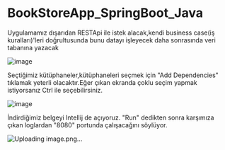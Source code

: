 # BookStoreApp_SpringBoot_Java

Uygulamamız dışarıdan RESTApi ile istek alacak,kendi business case(iş kuralları)'leri doğrultusunda bunu datayı işleyecek daha sonrasında veri tabanına yazacak

![image](https://user-images.githubusercontent.com/61595808/137022970-ca7149ce-ec96-45bd-b088-8cf602b7ffa9.png)

Seçtiğimiz kütüphaneler,kütüphaneleri seçmek için "Add Dependencies" tıklamak yeterli olacaktır.Eğer çıkan ekranda çoklu seçim yapmak istiyorsanız Ctrl ile seçebilirsiniz.

![image](https://user-images.githubusercontent.com/61595808/137024868-0e66fa64-979d-4eb5-8008-16e344916269.png)

İndirdiğimiz belgeyi Intellij de açıyoruz. "Run" dedikten sonra karşımıza çıkan loglardan "8080" portunda çalışacağını söylüyor.

![Uploading image.png…]()




